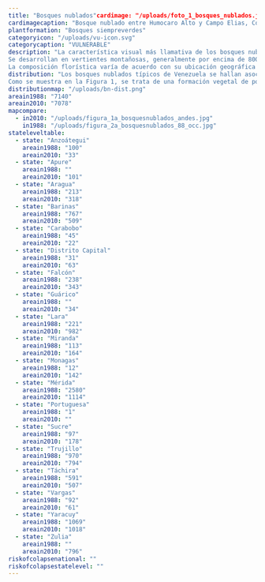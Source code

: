 ```yaml
---
title: "Bosques nublados"cardimage: "/uploads/foto_1_bosques_nublados.jpg"
cardimagecaption: "Bosque nublado entre Humocaro Alto y Campo Elias, Cordillera de los Andes. Giuseppe Colonnello"
plantformation: "Bosques siempreverdes"
categoryicon: "/uploads/vu-icon.svg"
categorycaption: "VULNERABLE"
description: "La característica visual más llamativa de los bosques nublados es la presencia de niebla o nubes durante más de la mitad del año. Se trata de de una comunidad boscosa siempreverde densa con árboles entre 10 y 20m de altura, con 2 a 3 estratos arbóreos y un sotobosque bien desarrollado (Huber & Riina 1997) [Foto 1]. Otro de sus elementos característicos es la presencia de abundantes epífitas, las cuales pueden llegar a representarentre 40% y 60% de su flora vascular, lo que le imprime rasgos particulares en la dinámica hídrica, de nutrientes y hojarasca del ecosistema, por llegar a constituir más de 50% de la biomasa fotosintética (Walter & Ataroff 2002, Ataroff 2003). Este tipo de formación siempreverde también ha recibido el nombre de selva nublada, bosqueombrófilo montano siempreverde y bosque montano. Estos últimos, los bosques nublados, son realmente una de sus variantes ecológicas, ya que esas denominaciones incluyen bosques con otras características fisionómicas y florísticas.<br><br>
Se desarrollan en vertientes montañosas, generalmente por encima de 800 m, aunque el límite altitudinal en que se extienden varía sustancialmente entre las diferentes formaciones montañosas, dependiendo de laubicación geográfica, relieve, superficie (efecto de masa) y exposición a los vientos. En Venezuela tradicionalmente se han diferenciado los bosques o selvas nubladas andinas y los bosques o selvas nubladas costeras (Huber &Alarcón 1988). Sin embargo, es posible identificar otras unidades de vegetación con características de bosques nublados, a elevaciones más bajas y en montañas aisladas como el cerro Santa Ana en el estado Falcón, o como el cerro El Copey en la isla de Margarita. Estos ecosistemas tienen una gran importancia para el balance y distribución hídrica de zonas de alta montaña hacia abajo. En los ríos y quebradas permanentes de montaña, la estabilidad del caudal base depende de los drenajes superficiales, subsuperficialesy profundos, y estos dependen de los flujos hídricosc analizados por la vegetación natural de altura. Representan un gran reservorio genético, dotado de una alta diversidad de especies frecuentemente endémicas (Steyermark 1974, Steyermark 1979,Atarroff 2003).<br><br>
La composición florística varía de acuerdo con su ubicación geográfica y se nutre de un número importante de endemismos. Por ejemplo, en el Parque Nacional Guaramacal, estado Trujillo,estos ecosistemas son dominados por las familias Lauraceae, Melastomataceae y Rubiaceae, con una marcada distribución altitudinal, siendo las especies características del dos el Pouteriabaehniana, Meriania macrophylla, Ruagea pubescens, Sapiumstylare, Hyeronima oblonga y H. moritziana, entre otras (Cuello2002). En La Mucuy (PN Sierra Nevada, estado Mérida), entre las principales especies de árboles altos se cuentan Clusia multiflora, Guettarda steyermarkii, Laplacea fruticosa, Alchornea triplinerviay Billia colombiana, mientras que las especies más comunes enel sotobosque comprenden a Psychotria aubletiana, Palicoureademissa, Solanum meridense, Monochaetum meridense, Fuchsiavenusta y Chusquea fendleri, y entre las epífitas resaltan Tillandsiabiflora, Racinaea tetrantha, Epidendrum dendrobii, Oncidium falcipetalum y Peperomia microphylla (Lamprecht 1954, Acevedoet al. 2003). En el PN Henri Pittier, en el estado Aragua, entre 800 y1.000 m de altitud, son características especies como el cucharón (Gyranthera caribensis), la cual destaca por su altura en el dosel, mientras que en estratos intermedios e inferiores abundan las palmas (Bactris, Euterpe y Geonoma). Por encima de 1.000 m y hasta 1.600 m, predominan especies como Ecclinusa sp., Chimarrhismicrocarpa y palmas como Socratea sp. y Dictyocaryum sp. en el dosel, y a nivel de sotobosque se encuentran especies como Hyospathe elegans y Geonoma spinescens. La abundancia de epífitas es significativamente alta (Foto 2). La franja superior, entre 1.600 m y 2.000 m, es menos diversa, con una clara dominancia de palmas, condición que se mantiene en otros sectores de lacordillera de la Costa Central (Huber 1976, Huber 1986a)."
distribution: "Los bosques nublados típicos de Venezuela se hallan asociados a las zonas montañosas del norte (Figura 1). Su distribución está estrechamente relacionada con el proceso de formaciónde nubes (Foto 3), que aun cuando sujeto a múltiples causas,puede entenderse como la sinergia entre un fenómeno conocido enbiogeografía como “efecto de masa” (tamaño y continentalidad de las masas montañosas), la topografía y orientación de las montañas y la acción local del viento (Ataroff 2003). En las montañas aisladascercanas al mar Caribe los bosques nublados pueden encontrarse apartir de 500 m, como en el cerro Santa Ana. En el cerro El Copey, en cambio, lo que existe es una formación sólo semejante al bosque nublado, pero que no llega a constituirse como tal. En la sierra de Aroa, serranía de San Luis y cordillera de la Costa, este bosque puede hallarse entre los 800 m y los 2.000 m. En los Andes se extienden desde 1.800 m hasta 3.000 m (Hueck 1966, Steyermark1977, Zinck 1986, Huber & Alarcón 1988, Ataroff 2003).<br><br>
Como se muestra en la Figura 1, se trata de una formación vegetal de poca extensión, con alrededor de 7.079 km2, lo que comprende menos de 1% de la superficie terrestre de Venezuela. Se presenta en fragmentos aislados, incluso dentro de una mismaformación montañosa. La mayor proporción de bosques nublados se encuentra en los estados Mérida (16%), Yaracuy (14%), Lara (14%)y Zulia (11%); salvo Yaracuy, los estados mencionados forman parte de la cordillera de los Andes (Tabla 1). Están presentes sólo en la región de montañas del norte del país, es decir, en 4 subregiones y los 4 sectores que las integran."
distributionmap: "/uploads/bn-dist.png"
areain1988: "7140"
areain2010: "7078"
mapcompare:
  - in2010: "/uploads/figura_1a_bosquesnublados_andes.jpg"
    in1988: "/uploads/figura_2a_bosquesnublados_88_occ.jpg"
stateleveltable:
  - state: "Anzoátegui"
    areain1988: "100"
    areain2010: "33"
  - state: "Apure"
    areain1988: ""
    areain2010: "101"
  - state: "Aragua"
    areain1988: "213"
    areain2010: "318"
  - state: "Barinas"
    areain1988: "767"
    areain2010: "509"
  - state: "Carabobo"
    areain1988: "45"
    areain2010: "22"
  - state: "Distrito Capital"
    areain1988: "31"
    areain2010: "63"
  - state: "Falcón"
    areain1988: "238"
    areain2010: "343"
  - state: "Guárico"
    areain1988: ""
    areain2010: "34"
  - state: "Lara"
    areain1988: "221"
    areain2010: "982"
  - state: "Miranda"
    areain1988: "113"
    areain2010: "164"
  - state: "Monagas"
    areain1988: "12"
    areain2010: "142"
  - state: "Mérida"
    areain1988: "2580"
    areain2010: "1114"
  - state: "Portuguesa"
    areain1988: "1"
    areain2010: ""
  - state: "Sucre"
    areain1988: "97"
    areain2010: "178"
  - state: "Trujillo"
    areain1988: "970"
    areain2010: "794"
  - state: "Táchira"
    areain1988: "591"
    areain2010: "507"
  - state: "Vargas"
    areain1988: "92"
    areain2010: "61"
  - state: "Yaracuy"
    areain1988: "1069"
    areain2010: "1018"
  - state: "Zulia"
    areain1988: ""
    areain2010: "796"
riskofcolapsenational: ""
riskofcolapsestatelevel: ""
---
```

